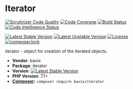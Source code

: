 # Iterator

[![Scrutinizer Code Quality](https://scrutinizer-ci.com/g/bavix/iterator/badges/quality-score.png?b=master)](https://scrutinizer-ci.com/g/bavix/iterator/?branch=master)
[![Code Coverage](https://scrutinizer-ci.com/g/bavix/iterator/badges/coverage.png?b=master)](https://scrutinizer-ci.com/g/bavix/iterator/?branch=master)
[![Build Status](https://scrutinizer-ci.com/g/bavix/iterator/badges/build.png?b=master)](https://scrutinizer-ci.com/g/bavix/iterator/build-status/master)
[![Code Intelligence Status](https://scrutinizer-ci.com/g/bavix/iterator/badges/code-intelligence.svg?b=master)](https://scrutinizer-ci.com/code-intelligence)

[![Latest Stable Version](https://poser.pugx.org/bavix/iterator/v/stable)](https://packagist.org/packages/bavix/iterator)
[![Latest Unstable Version](https://poser.pugx.org/bavix/iterator/v/unstable)](https://packagist.org/packages/bavix/iterator)
[![License](https://poser.pugx.org/bavix/iterator/license)](https://packagist.org/packages/bavix/iterator)
[![composer.lock](https://poser.pugx.org/bavix/iterator/composerlock)](https://packagist.org/packages/bavix/iterator)

iterator - object for creation of the iterated objects.

* **Vendor**: bavix
* **Package**: iterator
* **Version**: [![Latest Stable Version](https://poser.pugx.org/bavix/iterator/v/stable)](https://packagist.org/packages/bavix/iterator)
* **PHP Version**: 7.1+ 
* **[Composer](https://getcomposer.org/):** `composer require bavix/iterator`
